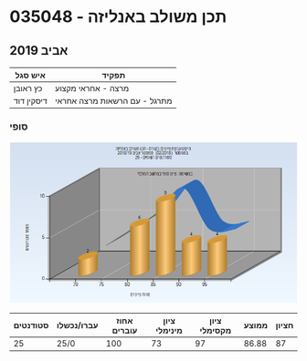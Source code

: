 # 035048 - תכן משולב באנליזה

## אביב 2019

| איש סגל | תפקיד |
| ---- | ---- |
| כץ ראובן | מרצה - אחראי מקצוע |
| דיסקין דוד | מתרגל - עם הרשאות מרצה אחראי |

### סופי

![201802 Finals](201802/Finals.png)

| סטודנטים | עברו/נכשלו | אחוז עוברים | ציון מינימלי | ציון מקסימלי | ממוצע | חציון |
| ---- | ---- | ---- | ---- | ---- | ---- | ---- |
| 25 | 25/0 | 100 | 73 | 97 | 86.88 | 87 |

